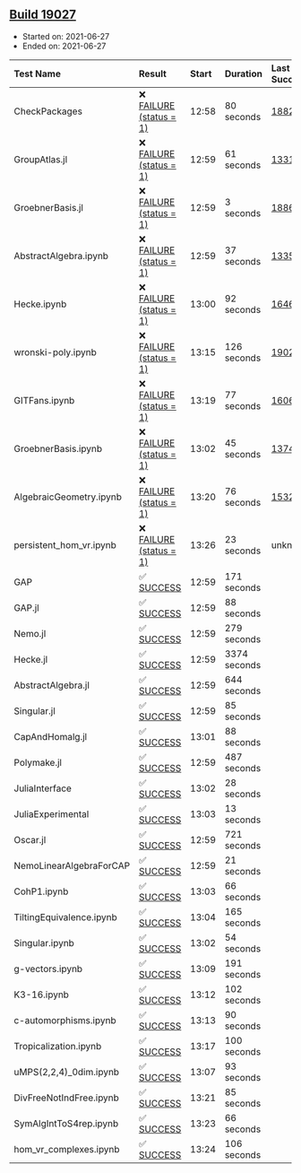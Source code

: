 ## [Build 19027](https://oscarci.mathematik.uni-kl.de/job/oscar/19027/)

* Started on: 2021-06-27
* Ended on: 2021-06-27

| Test Name    | Result | Start | Duration | Last Success | First Failure |
|:-------------|:-------|:------|:---------|:-------------|:--------------|
| CheckPackages | ❌ [FAILURE (status = 1)](https://oscarci.mathematik.uni-kl.de/job/oscar/19027/artifact/logs/build-19027/CheckPackages.log) | 12:58 | 80 seconds | [18822](https://oscarci.mathematik.uni-kl.de/job/oscar/18822/) | [18823](https://oscarci.mathematik.uni-kl.de/job/oscar/18823/) |
| GroupAtlas.jl | ❌ [FAILURE (status = 1)](https://oscarci.mathematik.uni-kl.de/job/oscar/19027/artifact/logs/build-19027/GroupAtlas.jl.log) | 12:59 | 61 seconds | [13311](https://oscarci.mathematik.uni-kl.de/job/oscar/13311/) | [13312](https://oscarci.mathematik.uni-kl.de/job/oscar/13312/) |
| GroebnerBasis.jl | ❌ [FAILURE (status = 1)](https://oscarci.mathematik.uni-kl.de/job/oscar/19027/artifact/logs/build-19027/GroebnerBasis.jl.log) | 12:59 | 3 seconds | [18864](https://oscarci.mathematik.uni-kl.de/job/oscar/18864/) | [18865](https://oscarci.mathematik.uni-kl.de/job/oscar/18865/) |
| AbstractAlgebra.ipynb | ❌ [FAILURE (status = 1)](https://oscarci.mathematik.uni-kl.de/job/oscar/19027/artifact/logs/build-19027/AbstractAlgebra.ipynb.log) | 12:59 | 37 seconds | [13355](https://oscarci.mathematik.uni-kl.de/job/oscar/13355/) | [13356](https://oscarci.mathematik.uni-kl.de/job/oscar/13356/) |
| Hecke.ipynb | ❌ [FAILURE (status = 1)](https://oscarci.mathematik.uni-kl.de/job/oscar/19027/artifact/logs/build-19027/Hecke.ipynb.log) | 13:00 | 92 seconds | [16463](https://oscarci.mathematik.uni-kl.de/job/oscar/16463/) | [16464](https://oscarci.mathematik.uni-kl.de/job/oscar/16464/) |
| wronski-poly.ipynb | ❌ [FAILURE (status = 1)](https://oscarci.mathematik.uni-kl.de/job/oscar/19027/artifact/logs/build-19027/wronski-poly.ipynb.log) | 13:15 | 126 seconds | [19025](https://oscarci.mathematik.uni-kl.de/job/oscar/19025/) | [19026](https://oscarci.mathematik.uni-kl.de/job/oscar/19026/) |
| GITFans.ipynb | ❌ [FAILURE (status = 1)](https://oscarci.mathematik.uni-kl.de/job/oscar/19027/artifact/logs/build-19027/GITFans.ipynb.log) | 13:19 | 77 seconds | [16068](https://oscarci.mathematik.uni-kl.de/job/oscar/16068/) | [16069](https://oscarci.mathematik.uni-kl.de/job/oscar/16069/) |
| GroebnerBasis.ipynb | ❌ [FAILURE (status = 1)](https://oscarci.mathematik.uni-kl.de/job/oscar/19027/artifact/logs/build-19027/GroebnerBasis.ipynb.log) | 13:02 | 45 seconds | [13748](https://oscarci.mathematik.uni-kl.de/job/oscar/13748/) | [13749](https://oscarci.mathematik.uni-kl.de/job/oscar/13749/) |
| AlgebraicGeometry.ipynb | ❌ [FAILURE (status = 1)](https://oscarci.mathematik.uni-kl.de/job/oscar/19027/artifact/logs/build-19027/AlgebraicGeometry.ipynb.log) | 13:20 | 76 seconds | [15322](https://oscarci.mathematik.uni-kl.de/job/oscar/15322/) | [15323](https://oscarci.mathematik.uni-kl.de/job/oscar/15323/) |
| persistent_hom_vr.ipynb | ❌ [FAILURE (status = 1)](https://oscarci.mathematik.uni-kl.de/job/oscar/19027/artifact/logs/build-19027/persistent_hom_vr.ipynb.log) | 13:26 | 23 seconds | unknown | unknown |
| GAP | ✅ [SUCCESS](https://oscarci.mathematik.uni-kl.de/job/oscar/19027/artifact/logs/build-19027/GAP.log) | 12:59 | 171 seconds |  |  |
| GAP.jl | ✅ [SUCCESS](https://oscarci.mathematik.uni-kl.de/job/oscar/19027/artifact/logs/build-19027/GAP.jl.log) | 12:59 | 88 seconds |  |  |
| Nemo.jl | ✅ [SUCCESS](https://oscarci.mathematik.uni-kl.de/job/oscar/19027/artifact/logs/build-19027/Nemo.jl.log) | 12:59 | 279 seconds |  |  |
| Hecke.jl | ✅ [SUCCESS](https://oscarci.mathematik.uni-kl.de/job/oscar/19027/artifact/logs/build-19027/Hecke.jl.log) | 12:59 | 3374 seconds |  |  |
| AbstractAlgebra.jl | ✅ [SUCCESS](https://oscarci.mathematik.uni-kl.de/job/oscar/19027/artifact/logs/build-19027/AbstractAlgebra.jl.log) | 12:59 | 644 seconds |  |  |
| Singular.jl | ✅ [SUCCESS](https://oscarci.mathematik.uni-kl.de/job/oscar/19027/artifact/logs/build-19027/Singular.jl.log) | 12:59 | 85 seconds |  |  |
| CapAndHomalg.jl | ✅ [SUCCESS](https://oscarci.mathematik.uni-kl.de/job/oscar/19027/artifact/logs/build-19027/CapAndHomalg.jl.log) | 13:01 | 88 seconds |  |  |
| Polymake.jl | ✅ [SUCCESS](https://oscarci.mathematik.uni-kl.de/job/oscar/19027/artifact/logs/build-19027/Polymake.jl.log) | 12:59 | 487 seconds |  |  |
| JuliaInterface | ✅ [SUCCESS](https://oscarci.mathematik.uni-kl.de/job/oscar/19027/artifact/logs/build-19027/JuliaInterface.log) | 13:02 | 28 seconds |  |  |
| JuliaExperimental | ✅ [SUCCESS](https://oscarci.mathematik.uni-kl.de/job/oscar/19027/artifact/logs/build-19027/JuliaExperimental.log) | 13:03 | 13 seconds |  |  |
| Oscar.jl | ✅ [SUCCESS](https://oscarci.mathematik.uni-kl.de/job/oscar/19027/artifact/logs/build-19027/Oscar.jl.log) | 12:59 | 721 seconds |  |  |
| NemoLinearAlgebraForCAP | ✅ [SUCCESS](https://oscarci.mathematik.uni-kl.de/job/oscar/19027/artifact/logs/build-19027/NemoLinearAlgebraForCAP.log) | 12:59 | 21 seconds |  |  |
| CohP1.ipynb | ✅ [SUCCESS](https://oscarci.mathematik.uni-kl.de/job/oscar/19027/artifact/logs/build-19027/CohP1.ipynb.log) | 13:03 | 66 seconds |  |  |
| TiltingEquivalence.ipynb | ✅ [SUCCESS](https://oscarci.mathematik.uni-kl.de/job/oscar/19027/artifact/logs/build-19027/TiltingEquivalence.ipynb.log) | 13:04 | 165 seconds |  |  |
| Singular.ipynb | ✅ [SUCCESS](https://oscarci.mathematik.uni-kl.de/job/oscar/19027/artifact/logs/build-19027/Singular.ipynb.log) | 13:02 | 54 seconds |  |  |
| g-vectors.ipynb | ✅ [SUCCESS](https://oscarci.mathematik.uni-kl.de/job/oscar/19027/artifact/logs/build-19027/g-vectors.ipynb.log) | 13:09 | 191 seconds |  |  |
| K3-16.ipynb | ✅ [SUCCESS](https://oscarci.mathematik.uni-kl.de/job/oscar/19027/artifact/logs/build-19027/K3-16.ipynb.log) | 13:12 | 102 seconds |  |  |
| c-automorphisms.ipynb | ✅ [SUCCESS](https://oscarci.mathematik.uni-kl.de/job/oscar/19027/artifact/logs/build-19027/c-automorphisms.ipynb.log) | 13:13 | 90 seconds |  |  |
| Tropicalization.ipynb | ✅ [SUCCESS](https://oscarci.mathematik.uni-kl.de/job/oscar/19027/artifact/logs/build-19027/Tropicalization.ipynb.log) | 13:17 | 100 seconds |  |  |
| uMPS(2,2,4)_0dim.ipynb | ✅ [SUCCESS](https://oscarci.mathematik.uni-kl.de/job/oscar/19027/artifact/logs/build-19027/uMPS-2-2-4-_0dim.ipynb.log) | 13:07 | 93 seconds |  |  |
| DivFreeNotIndFree.ipynb | ✅ [SUCCESS](https://oscarci.mathematik.uni-kl.de/job/oscar/19027/artifact/logs/build-19027/DivFreeNotIndFree.ipynb.log) | 13:21 | 85 seconds |  |  |
| SymAlgIntToS4rep.ipynb | ✅ [SUCCESS](https://oscarci.mathematik.uni-kl.de/job/oscar/19027/artifact/logs/build-19027/SymAlgIntToS4rep.ipynb.log) | 13:23 | 66 seconds |  |  |
| hom_vr_complexes.ipynb | ✅ [SUCCESS](https://oscarci.mathematik.uni-kl.de/job/oscar/19027/artifact/logs/build-19027/hom_vr_complexes.ipynb.log) | 13:24 | 106 seconds |  |  |
